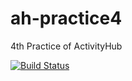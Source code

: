 # ah-practice4
4th Practice of ActivityHub

[![Build Status](https://travis-ci.org/neilxc/ah-practice4.svg?branch=master)](https://travis-ci.org/neilxc/ah-practice4)
